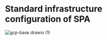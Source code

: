 # Standard infrastructure configuration of SPA
![gcp-base drawio (1)](https://github.com/user-attachments/assets/95118fd5-418a-429b-ae42-a0e4f7fc9c26)
